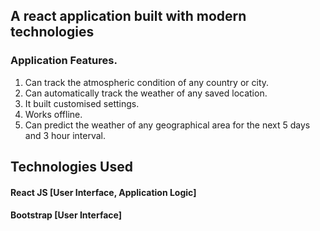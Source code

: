 ## A react application built with modern technologies

### Application Features.

1. Can track the atmospheric condition of any country or city.
2. Can automatically track the weather of any saved location.
3. It built customised settings.
4. Works offline.
5. Can predict the weather of any geographical area for the next 5 days and 3 hour interval.



## Technologies Used

#### React JS [User Interface, Application Logic]
#### Bootstrap [User Interface]
